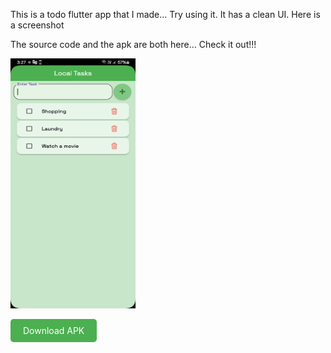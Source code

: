 This is a todo flutter app that I made... Try using it. It has a clean UI. Here is a screenshot

The source code and the apk are both here... Check it out!!!

<img src="assets/screenshot.jpg" alt="App Screenshot" width="200" height="400" />

<a href="assets/app-release.apk" download style="padding: 10px 20px; background-color: #4CAF50; color: white; text-align: center; text-decoration: none; display: inline-block; border-radius: 5px;">Download APK</a>
